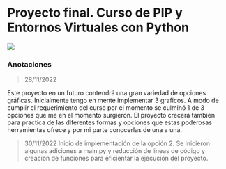 # Proyecto final. Curso de PIP y Entornos Virtuales con Python

![](https://static.vecteezy.com/system/resources/previews/000/639/188/original/data-processing-abstract-vector-illustration-in-bold-flat-style.jpg)

### Anotaciones
>28/11/2022

Este proyecto en un futuro contendrá una gran variedad de opciones gráficas. Inicialmente tengo en mente implementar 3 graficos. A modo de cumplir el requerimiento del curso por el momento se culminó 1 de 3 opciones que me en el momento surgieron. El proyecto crecerá tambien para practica de las diferentes formas y opciones que estas poderosas herramientas ofrece y por mi parte conocerlas de una a una.

>30/11/2022
Inicio de implementación de la opción 2. Se inicieron algunas adiciones a main.py y reducción de lineas de código y creación de funciones para eficientar la ejecución del proyecto.

